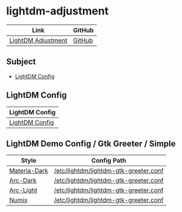 

# lightdm-adjustment

| Link | GitHub |
| ---- | ------ |
| [LightDM Adjustment](https://samwhelp.github.io/lightdm-adjustment/) | [GitHub](https://github.com/samwhelp/lightdm-adjustment) |




## Subject

* [LightDM Config](#lightdm-config)




## LightDM Config

| LightDM Config |
| -------------- |
| [LightDM Config](https://github.com/samwhelp/lightdm-adjustment/tree/main/prototype/main/lightdm-config) |




## LightDM Demo Config / Gtk Greeter / Simple

| Style | Config Path |
| ----- | ----------- |
| [Materia-Dark](https://github.com/samwhelp/lightdm-adjustment/blob/main/prototype/main/lightdm-config/lightdm-gtk-greeter/profile/simple/Materia-Dark) | [/etc/lightdm/lightdm-gtk-greeter.conf](https://github.com/samwhelp/lightdm-adjustment/blob/main/prototype/main/lightdm-config/lightdm-gtk-greeter/profile/simple/Materia-Dark/asset/overlay/etc/lightdm/lightdm-gtk-greeter.conf#L103) |
| [Arc-Dark](https://github.com/samwhelp/lightdm-adjustment/blob/main/prototype/main/lightdm-config/lightdm-gtk-greeter/profile/simple/Arc-Dark) | [/etc/lightdm/lightdm-gtk-greeter.conf](https://github.com/samwhelp/lightdm-adjustment/blob/main/prototype/main/lightdm-config/lightdm-gtk-greeter/profile/simple/Arc-Dark/asset/overlay/etc/lightdm/lightdm-gtk-greeter.conf#L103) |
| [Arc-Light](https://github.com/samwhelp/lightdm-adjustment/blob/main/prototype/main/lightdm-config/lightdm-gtk-greeter/profile/simple/Arc-Light) | [/etc/lightdm/lightdm-gtk-greeter.conf](https://github.com/samwhelp/lightdm-adjustment/blob/main/prototype/main/lightdm-config/lightdm-gtk-greeter/profile/simple/Arc-Light/asset/overlay/etc/lightdm/lightdm-gtk-greeter.conf#L103) |
| [Numix](https://github.com/samwhelp/lightdm-adjustment/blob/main/prototype/main/lightdm-config/lightdm-gtk-greeter/profile/simple/Numix) | [/etc/lightdm/lightdm-gtk-greeter.conf](https://github.com/samwhelp/lightdm-adjustment/blob/main/prototype/main/lightdm-config/lightdm-gtk-greeter/profile/simple/Numix/asset/overlay/etc/lightdm/lightdm-gtk-greeter.conf#L103) |
